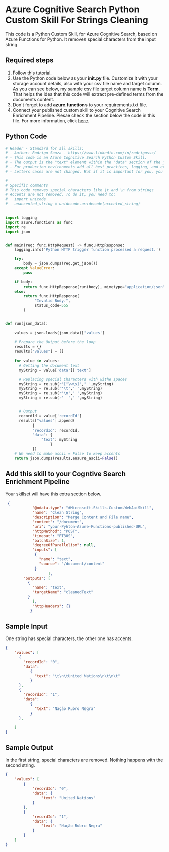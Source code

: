 # Azure Cognitive Search Python Custom Skill For Strings Cleaning

This code is a Python Custom Skill, for Azure Cognitive Search, based on Azure Functions for Python. It removes special characters from the input string.

## Required steps

1. Follow [this](https://docs.microsoft.com/en-us/azure/azure-functions/functions-create-first-function-python) tutorial.
1. Use the Python code below as your **__init__.py** file. Customize it with your storage account details, also with your csv file name and target column. As you can see below, my sample csv file target column name is **Term**. That helps the idea that this code will extract pre-defined terms from the documents content.
1. Don't forget to add **azure.functions** to your requirements.txt file.
1. Connect your published custom skill to your Cognitive Search Enrichment Pipeline. Plesae check the section below the code in this file. For more information, click [here](https://docs.microsoft.com/en-us/azure/search/cognitive-search-create-custom-skill-example#connect-to-your-pipeline).

## Python Code

```python
# Header - Standard for all skills:
# - Author: Rodrigo Souza - https://www.linkedin.com/in/rodrigossz/
# - This code is an Azure Cognitive Search Python Custom Skill.
# - The output is the "text" element within the "data" section of the json file.
# - For production environments add all best practices, logging, and error management that you need.
# - Letters cases are not changed. But if it is important for you, you can change the code as necessary.

#
# Specific comments
# This code removes special characters like \t and \n from strings
# Accents are not removed. To do it, you need to:
#   import unicode
#   unaccented_string = unidecode.unidecode(accented_string)


import logging
import azure.functions as func
import re
import json


def main(req: func.HttpRequest) -> func.HttpResponse:
    logging.info('Python HTTP trigger function processed a request.')

    try:
        body = json.dumps(req.get_json())
    except ValueError:
        pass

    if body:
        return func.HttpResponse(run(body), mimetype="application/json")
    else:
        return func.HttpResponse(
             "Invalid Body.",
             status_code=555
        )


def run(json_data):
    
    values = json.loads(json_data)['values']
    
    # Prepare the Output before the loop
    results = {}
    results["values"] = []

    for value in values:
      # Getting the document text 
      myString = value['data']['text']

      # Replacing special Characters with withe spaces
      myString = re.sub(r'[^\w\s]',' ',myString)
      myString = re.sub(r'\t',' ',myString)
      myString = re.sub(r'\n',' ',myString)
      myString = re.sub(r'  ',' ',myString)


      # Output
      recordId = value['recordId']
      results["values"].append(
            {
            "recordId": recordId,
            "data": {
                "text": myString
                    }
            })
    # We need to make ascii = False to keep accents               
    return json.dumps(results,ensure_ascii=False))
```
## Add this skill to your Cogntive Search Enrichment Pipeline

Your skillset will have this extra section below.

```json
 {
            "@odata.type": "#Microsoft.Skills.Custom.WebApiSkill",
            "name": "Clean String",
            "description": "Merge Content and File name",
            "context": "/document",
            "uri": "your-Pyhton-Azure-Functions-published-URL",
            "httpMethod": "POST",
            "timeout": "PT30S",
            "batchSize": 1,
            "degreeOfParallelism": null,
            "inputs": [
             {
               "name": "text",
               "source": "/document/content"
             }
                   ],
        "outputs": [
          {
            "name": "text",
            "targetName": "cleanedText"
          }
            ],
            "httpHeaders": {}
           }
```

## Sample Input

One string has special characters, the other one has accents.

```json
{
    "values": [
      {
        "recordId": "0",
        "data":
           {
             "text": "\t\n\tUnited Nations\n\t\n\t"
           }
      },
      {
        "recordId": "1",
        "data":
           {
             "text": "Nação Rubro Negra"
           }
      },      
      
    ]
}
```

## Sample Output

In the first string, special characters are removed. Nothing happens with the second string.

```json
{
    "values": [
        {
            "recordId": "0",
            "data": {
                "text": "United Nations"
            }
        },
        {
            "recordId": "1",
            "data": {
                "text": "Nação Rubro Negra"
            }
        }
    ]
}
```

